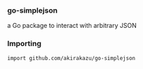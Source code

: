 ### go-simplejson

a Go package to interact with arbitrary JSON

### Importing

    import github.com/akirakazu/go-simplejson

